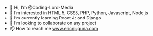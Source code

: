 - 👋 Hi, I’m @Coding-Lord-Media
- 👀 I’m interested in HTML 5, CSS3, PHP, Python, Javascript, Node js
- 🌱 I’m currently learning React Js and Django
- 💞️ I’m looking to collaborate on any project
- 📫 How to reach me www.ericnjuguna.com

<!---
Coding-Lord-Media/Coding-Lord-Media is a ✨ special ✨ repository because its `README.md` (this file) appears on your GitHub profile.
You can click the Preview link to take a look at your changes.
--->
